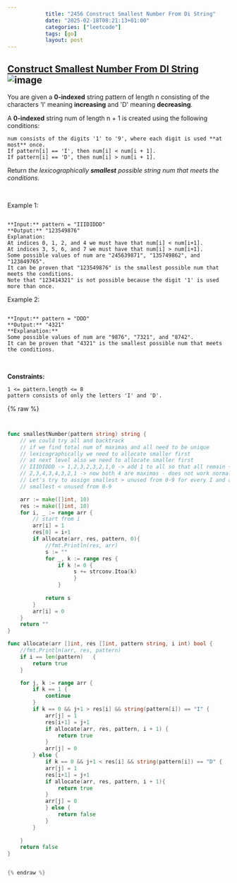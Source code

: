 ```yaml
---
            title: "2456 Construct Smallest Number From Di String"
            date: "2025-02-18T08:21:13+01:00"
            categories: ["leetcode"]
            tags: [go]
            layout: post
---
```

            
## [Construct Smallest Number From DI String](https://leetcode.com/problems/construct-smallest-number-from-di-string) ![image](https://img.shields.io/badge/Difficulty-Medium-orange)

You are given a **0-indexed** string pattern of length n consisting of the characters 'I' meaning **increasing** and 'D' meaning **decreasing**.

A **0-indexed** string num of length n + 1 is created using the following conditions:

	num consists of the digits '1' to '9', where each digit is used **at most** once.
	If pattern[i] == 'I', then num[i] < num[i + 1].
	If pattern[i] == 'D', then num[i] > num[i + 1].

Return *the lexicographically **smallest** possible string *num* that meets the conditions.*

 

Example 1:

```

**Input:** pattern = "IIIDIDDD"
**Output:** "123549876"
Explanation:
At indices 0, 1, 2, and 4 we must have that num[i] < num[i+1].
At indices 3, 5, 6, and 7 we must have that num[i] > num[i+1].
Some possible values of num are "245639871", "135749862", and "123849765".
It can be proven that "123549876" is the smallest possible num that meets the conditions.
Note that "123414321" is not possible because the digit '1' is used more than once.
```

Example 2:

```

**Input:** pattern = "DDD"
**Output:** "4321"
**Explanation:**
Some possible values of num are "9876", "7321", and "8742".
It can be proven that "4321" is the smallest possible num that meets the conditions.

```

 

**Constraints:**

	1 <= pattern.length <= 8
	pattern consists of only the letters 'I' and 'D'.

{% raw %}


````go


func smallestNumber(pattern string) string {
    // we could try all and backtrack
    // if we find total num of maximas and all need to be unique 
    // lexicographically we need to allocate smaller first 
    // at next level also we need to allocate smaller first 
    // IIIDIDDD -> 1,2,3,2,3,2,1,0 -> add 1 to all so that all remain +vw
    // 2,3,4,3,4,3,2,1 -> now both 4 are maximas - does not work normally
    // Let's try to assign smallest > unused from 0-9 for every I and also 
    // smallest < unused from 0-9

    arr := make([]int, 10)
    res := make([]int, 10)
    for i, _ := range arr {
        // start from i
        arr[i] = 1
        res[0] = i+1
        if allocate(arr, res, pattern, 0){
            //fmt.Println(res, arr)
            s := ""
            for _, k := range res {
                if k != 0 {
                     s += strconv.Itoa(k)
                     }
                }
               
            return s
        }
        arr[i] = 0
    }
    return ""
}

func allocate(arr []int, res []int, pattern string, i int) bool {
    //fmt.Println(arr, res, pattern)
    if i == len(pattern)   {
        return true
    }

    for j, k := range arr {
        if k == 1 {
            continue
        }
        if k == 0 && j+1 > res[i] && string(pattern[i]) == "I" {
            arr[j] = 1
            res[i+1] = j+1
            if allocate(arr, res, pattern, i + 1) {
                return true
            }
            arr[j] = 0
        } else {
            if k == 0 && j+1 < res[i] && string(pattern[i]) == "D" {
            arr[j] = 1
            res[i+1] = j+1
            if allocate(arr, res, pattern, i + 1){
                return true
            }
            arr[j] = 0
            } else {
                return false
            }
        }
        
    }
    return false
}


{% endraw %}
